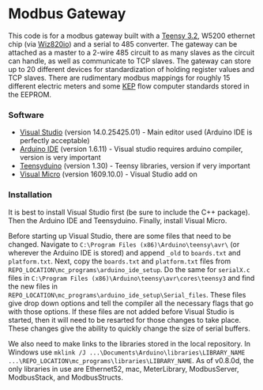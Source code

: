 # Modbus Gateway

This code is for a modbus gateway built with a [Teensy 3.2], W5200 ethernet chip (via [Wiz820io]) and a serial to 485 converter.  The gateway can be attached as a master to a 2-wire 485 circuit to as many slaves as the circuit can handle, as well as communicate to TCP slaves.  The gateway can store up to 20 different devices for standardization of holding register values and TCP slaves.  There are rudimentary modbus mappings for roughly 15 different electric meters and some [KEP] flow computer standards stored in the EEPROM.


### Software
* [Visual Studio] (version 14.0.25425.01) - Main editor used (Arduino IDE is perfectly acceptable)
* [Arduino IDE] (version 1.6.11) - Visual studio requires arduino compiler, version is very important
* [Teensyduino] (version 1.30) - Teensy libraries, version if very important
* [Visual Micro] (version 1609.10.0) - Visual Studio add on

### Installation
It is best to install Visual Studio first (be sure to include the C++ package).  Then the Arduino IDE and Teensyduino.  Finally, install Visual Micro.


Before starting up Visual Studio, there are some files that need to be changed.  Navigate to `C:\Program Files (x86)\Arduino\teensy\avr\` (or wherever the Arduino IDE is stored) and append `_old` to `boards.txt` and `platform.txt`.  Next, copy the `boards.txt` and `platform.txt` files from `REPO_LOCATION\mc_programs\arduino_ide_setup`. Do the same for `serialX.c` files in  `C:\Program Files (x86)\Arduino\teensy\avr\cores\teensy3` and find the new files in `REPO_LOCATION\mc_programs\arduino_ide_setup\Serial_files`.  These files give drop down options and tell the compiler all the necessary flags that go with those options.  If these files are not added before Visual Studio is started, then it will need to be resarted for those changes to take place.  These changes give the ability to quickly change the size of serial buffers.


We also need to make links to the libraries stored in the local repository.  In Windows use `mklink /J ...\Documents\Arduino\libraries\LIBRARY_NAME ...\REPO_LOCATION\mc_programs\libraries\LIBRARY_NAME`.  As of v0.8.0d, the only libraries in use are Ethernet52, mac, MeterLibrary, ModbusServer, ModbusStack, and ModbusStructs.



[Teensy 3.2]: https://www.pjrc.com/store/teensy32.html
[Wiz820io]: http://www.wiznet.co.kr/product-item/wiz820io/
[KEP]: http://www.kep.com/productPages/flow-instruments/flow-computer.html
[Visual Studio]: https://www.visualstudio.com/downloads/
[Arduino IDE]: https://www.arduino.cc/en/Main/Software
[Teensyduino]: http://www.pjrc.com/teensy/td_download.html
[Visual Micro]: http://www.visualmicro.com/page/Arduino-Visual-Studio-Downloads.aspx